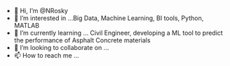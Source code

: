 - 👋 Hi, I’m @NRosky
- 👀 I’m interested in ...Big Data, Machine Learning, BI tools, Python, MATLAB
- 🌱 I’m currently learning ... Civil Engineer, developing a ML tool to predict the performance of Asphalt Concrete materials
- 💞️ I’m looking to collaborate on ...
- 📫 How to reach me ...

<!---
NRosky/NRosky is a ✨ special ✨ repository because its `README.md` (this file) appears on your GitHub profile.
You can click the Preview link to take a look at your changes.
--->
